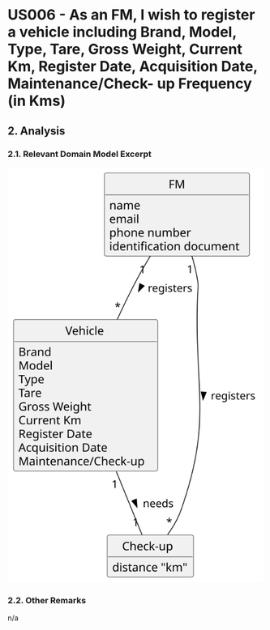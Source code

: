 # US006 - As an FM, I wish to register a vehicle including Brand, Model, Type, Tare, Gross Weight, Current Km, Register Date, Acquisition Date, Maintenance/Check- up Frequency (in Kms)


## 2. Analysis

### 2.1. Relevant Domain Model Excerpt 

![Domain Model](svg/us006-domain-model.svg)

### 2.2. Other Remarks

n/a